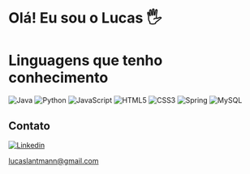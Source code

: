 # Olá! Eu sou o Lucas 🖐️
<!-- ![Lucas GitHub stats](https://github-readme-stats.vercel.app/api?username=lantmann&show_icons=true&theme=radical) -->

# Linguagens que tenho conhecimento
![Java](https://img.shields.io/badge/Java-ED8B00?style=for-the-badge&logo=openjdk&logoColor=white)
![Python](https://img.shields.io/badge/Python-3776AB?style=for-the-badge&logo=python&logoColor=white)
![JavaScript](https://img.shields.io/badge/JavaScript-323330?style=for-the-badge&logo=javascript&logoColor=F7DF1E)
![HTML5](https://img.shields.io/badge/HTML5-E34F26?style=for-the-badge&logo=html5&logoColor=white)
![CSS3](https://img.shields.io/badge/CSS3-1572B6?style=for-the-badge&logo=css3&logoColor=white)
![Spring](https://img.shields.io/badge/Spring-6DB33F?style=for-the-badge&logo=spring&logoColor=white)
![MySQL](https://img.shields.io/badge/MySQL-00000F?style=for-the-badge&logo=mysql&logoColor=white)

## Contato
[![Linkedin](https://img.shields.io/badge/LinkedIn-0077B5?style=for-the-badge&logo=linkedin&logoColor=white)](https://www.linkedin.com/in/lucaslangerlantmann/)

lucaslantmann@gmail.com


<!--
### Linguagens mais utilizadas
 [![Top Langs](https://github-readme-stats.vercel.app/api/top-langs/?username=lantmann)](https://github.com/lantmann/github-readme-stats)
 -->


<!-- ![Gmail](https://img.shields.io/badge/Gmail-D14836?style=for-the-badge&logo=gmail&logoColor=white) -->
